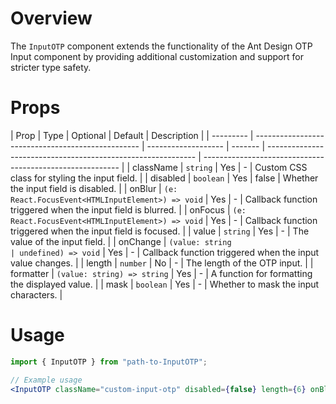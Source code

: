 # Overview

The `InputOTP` component extends the functionality of the Ant Design OTP Input component by providing additional customization and support for stricter type safety.

# Props

| Prop      | Type                                              | Optional            | Default | Description                                                  |
| --------- | ------------------------------------------------- | ------------------- | ------- | ------------------------------------------------------------ | --------------------------------------------------------- |
| className | `string`                                          | Yes                 | -       | Custom CSS class for styling the input field.                |
| disabled  | `boolean`                                         | Yes                 | false   | Whether the input field is disabled.                         |
| onBlur    | `(e: React.FocusEvent<HTMLInputElement>) => void` | Yes                 | -       | Callback function triggered when the input field is blurred. |
| onFocus   | `(e: React.FocusEvent<HTMLInputElement>) => void` | Yes                 | -       | Callback function triggered when the input field is focused. |
| value     | `string`                                          | Yes                 | -       | The value of the input field.                                |
| onChange  | `(value: string                                   | undefined) => void` | Yes     | -                                                            | Callback function triggered when the input value changes. |
| length    | `number`                                          | No                  | -       | The length of the OTP input.                                 |
| formatter | `(value: string) => string`                       | Yes                 | -       | A function for formatting the displayed value.               |
| mask      | `boolean`                                         | Yes                 | -       | Whether to mask the input characters.                        |

# Usage

```jsx
import { InputOTP } from "path-to-InputOTP";

// Example usage
<InputOTP className="custom-input-otp" disabled={false} length={6} onBlur={() => console.log("Blur")} onFocus={() => console.log("Focus")} value="123456" onChange={(value) => console.log(value)} formatter={(value) => value.replace(/./g, "*")} mask />;
```
